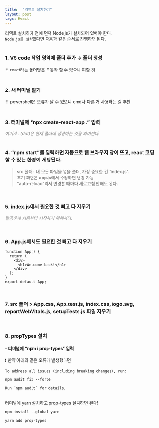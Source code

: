 ```yaml
---
title:  "리액트 설치하기"
layout: post
tags: React
---
```



리액트 설치하기 전에 먼저 Node.js가 설치되어 있어야 한다. <br>
`Node.js를 설치`했다면 다음과 같은 순서로 진행하면 된다. <br>
<br>

### 1. VS code 작업 영역에 폴더 추가  →  폴더 생성 
&nbsp;❗&nbsp; react라는 폴더명은 오동작 할 수 있으니 피할 것
<br>
<br>

### 2. 새 터미널 열기
&nbsp;❗&nbsp; powershell은 오류가 날 수 있으니 cmd나 다른 거 사용하는 걸 추천
<br>
<br>




### 3. 터미널에 “npx create-react-app .” 입력    
<span style="color:gray">_여기서 . (dot)은 현재 폴더에 생성하는 것을 의미한다._</span>
<br>
<br>

### 4. “npm start”를 입력하면 자동으로 웹 브라우저 창이 뜨고, react 코딩할 수 있는 환경이 세팅된다.

>src 폴더 : 내 모든 파일을 넣을 폴더, 가장 중요한 건 “index.js”.<br>
초기 화면은 app.js에서 수정하면 변경 가능<br>
"auto-reload"라서 변경할 때마다 새로고침 안해도 된다.

<br>

### 5. index.js에서 필요한 것 빼고 다 지우기
<span style="color:gray"> _깔끔하게 처음부터 시작하기 위해서다._ </span>

<br>

### 6. App.js에서도 필요한 것 빼고 다 지우기
````
function App() {
  return (
    <div>
      <h1>Welcome back!</h1>
    </div>
  );
}
export default App;
````
<br>

### 7. src 폴더 > App.css, App.test.js, index.css, logo.svg, reportWebVitals.js, setupTests.js 파일 지우기

<br>

### 8. propTypes 설치 

#### - 터미널에 “npm i prop-types” 입력
    
❗ 만약 아래와 같은 오류가 발생했다면 <br>
````
To address all issues (including breaking changes), run:

npm audit fix --force

Run `npm audit` for details.
````
<br>
터미널에  yarn 설치하고 prop-types 설치하면 된다!

````
npm install --global yarn

yarn add prop-types
````

<br>
